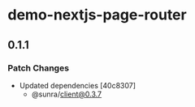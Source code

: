 # demo-nextjs-page-router

## 0.1.1

### Patch Changes

- Updated dependencies [40c8307]
  - @sunra/client@0.3.7
